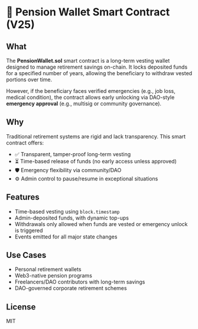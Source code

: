 # 💼 Pension Wallet Smart Contract (V25)

## What

The **PensionWallet.sol** smart contract is a long-term vesting wallet designed to manage retirement savings on-chain. It locks deposited funds for a specified number of years, allowing the beneficiary to withdraw vested portions over time.

However, if the beneficiary faces verified emergencies (e.g., job loss, medical condition), the contract allows early unlocking via DAO-style **emergency approval** (e.g., multisig or community governance).

## Why

Traditional retirement systems are rigid and lack transparency. This smart contract offers:

- ✅ Transparent, tamper-proof long-term vesting
- ⏳ Time-based release of funds (no early access unless approved)
- 🛡️ Emergency flexibility via community/DAO
- ⚙️ Admin control to pause/resume in exceptional situations

## Features

- Time-based vesting using `block.timestamp`
- Admin-deposited funds, with dynamic top-ups
- Withdrawals only allowed when funds are vested or emergency unlock is triggered
- Events emitted for all major state changes

## Use Cases

- Personal retirement wallets
- Web3-native pension programs
- Freelancers/DAO contributors with long-term savings
- DAO-governed corporate retirement schemes

## License

MIT
